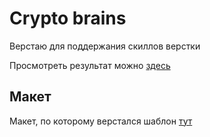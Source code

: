# Crypto brains

Верстаю для поддержания скиллов верстки

Просмотреть результат можно [здесь](https://aesarantsev.github.io/crypto-brains-template/)

## Макет

Макет, по которому верстался
шаблон [тут](https://www.figma.com/design/EKbp40PN2vP5WsItDPg1h7/Crypto-Brains-Website?node-id=1411-190154&t=gHBErEt6EcdQUcH7-0)

